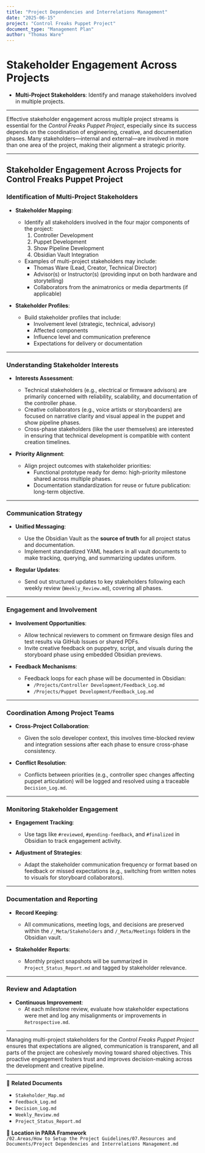```yaml
---
title: "Project Dependencies and Interrelations Management"
date: "2025-06-15"
project: "Control Freaks Puppet Project"
document_type: "Management Plan"
author: "Thomas Ware"
---
```


# Stakeholder Engagement Across Projects

- **Multi-Project Stakeholders**: Identify and manage stakeholders involved in multiple projects.

---

Effective stakeholder engagement across multiple project streams is essential for the *Control Freaks Puppet Project*, especially since its success depends on the coordination of engineering, creative, and documentation phases. Many stakeholders—internal and external—are involved in more than one area of the project, making their alignment a strategic priority.

---

## Stakeholder Engagement Across Projects for Control Freaks Puppet Project

### Identification of Multi-Project Stakeholders

- **Stakeholder Mapping**:
  - Identify all stakeholders involved in the four major components of the project:
    1. Controller Development
    2. Puppet Development
    3. Show Pipeline Development
    4. Obsidian Vault Integration
  - Examples of multi-project stakeholders may include:
    - Thomas Ware (Lead, Creator, Technical Director)
    - Advisor(s) or Instructor(s) (providing input on both hardware and storytelling)
    - Collaborators from the animatronics or media departments (if applicable)

- **Stakeholder Profiles**:
  - Build stakeholder profiles that include:
    - Involvement level (strategic, technical, advisory)
    - Affected components
    - Influence level and communication preference
    - Expectations for delivery or documentation

---

### Understanding Stakeholder Interests

- **Interests Assessment**:
  - Technical stakeholders (e.g., electrical or firmware advisors) are primarily concerned with reliability, scalability, and documentation of the controller phase.
  - Creative collaborators (e.g., voice artists or storyboarders) are focused on narrative clarity and visual appeal in the puppet and show pipeline phases.
  - Cross-phase stakeholders (like the user themselves) are interested in ensuring that technical development is compatible with content creation timelines.

- **Priority Alignment**:
  - Align project outcomes with stakeholder priorities:
    - Functional prototype ready for demo: high-priority milestone shared across multiple phases.
    - Documentation standardization for reuse or future publication: long-term objective.

---

### Communication Strategy

- **Unified Messaging**:
  - Use the Obsidian Vault as the **source of truth** for all project status and documentation.
  - Implement standardized YAML headers in all vault documents to make tracking, querying, and summarizing updates uniform.

- **Regular Updates**:
  - Send out structured updates to key stakeholders following each weekly review (`Weekly_Review.md`), covering all phases.

---

### Engagement and Involvement

- **Involvement Opportunities**:
  - Allow technical reviewers to comment on firmware design files and test results via GitHub Issues or shared PDFs.
  - Invite creative feedback on puppetry, script, and visuals during the storyboard phase using embedded Obsidian previews.

- **Feedback Mechanisms**:
  - Feedback loops for each phase will be documented in Obsidian:
    - `/Projects/Controller Development/Feedback_Log.md`
    - `/Projects/Puppet Development/Feedback_Log.md`

---

### Coordination Among Project Teams

- **Cross-Project Collaboration**:
  - Given the solo developer context, this involves time-blocked review and integration sessions after each phase to ensure cross-phase consistency.

- **Conflict Resolution**:
  - Conflicts between priorities (e.g., controller spec changes affecting puppet articulation) will be logged and resolved using a traceable `Decision_Log.md`.

---

### Monitoring Stakeholder Engagement

- **Engagement Tracking**:
  - Use tags like `#reviewed`, `#pending-feedback`, and `#finalized` in Obsidian to track engagement activity.

- **Adjustment of Strategies**:
  - Adapt the stakeholder communication frequency or format based on feedback or missed expectations (e.g., switching from written notes to visuals for storyboard collaborators).

---

### Documentation and Reporting

- **Record Keeping**:
  - All communications, meeting logs, and decisions are preserved within the `/_Meta/Stakeholders` and `/_Meta/Meetings` folders in the Obsidian vault.

- **Stakeholder Reports**:
  - Monthly project snapshots will be summarized in `Project_Status_Report.md` and tagged by stakeholder relevance.

---

### Review and Adaptation

- **Continuous Improvement**:
  - At each milestone review, evaluate how stakeholder expectations were met and log any misalignments or improvements in `Retrospective.md`.

---

Managing multi-project stakeholders for the *Control Freaks Puppet Project* ensures that expectations are aligned, communication is transparent, and all parts of the project are cohesively moving toward shared objectives. This proactive engagement fosters trust and improves decision-making across the development and creative pipeline.

---

🔗 **Related Documents**  
- `Stakeholder_Map.md`  
- `Feedback_Log.md`  
- `Decision_Log.md`  
- `Weekly_Review.md`  
- `Project_Status_Report.md`  

📁 **Location in PARA Framework**  
`/02.Areas/How to Setup the Project Guidelines/07.Resources and Documents/Project Dependencies and Interrelations Management.md`
